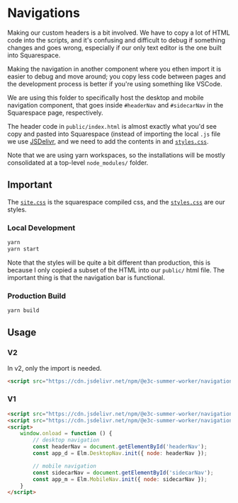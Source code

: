 # Navigations

Making our custom headers is a bit involved. We have to copy a lot of HTML code
into the scripts, and it's confusing and difficult to debug if something changes
and goes wrong, especially if our only text editor is the one built into
Squarespace.

Making the navigation in another component where you ethen import it is easier to debug and move around;
you copy less code between pages and the development process is better if you're
using something like VSCode.

We are using this folder to specifically host the desktop and mobile navigation component,
that goes inside `#headerNav` and `#sidecarNav` in the Squarespace page, respectively.

The header code in `public/index.html` is almost exactly what you'd see copy and
pasted into Squarespace (instead of importing the local `.js` file we use
[JSDelivr](https://www.jsdelivr.com/), and we need to add the contents in and [`styles.css`](./public/styles.css).

Note that we are using yarn workspaces, so the installations will be mostly consolidated at a top-level `node_modules/` folder.

## Important

The [`site.css`](./public/site.css) is the squarespace compiled css, and the [`styles.css`](./public/styles.css) are our styles.

### Local Development

```bash
yarn
yarn start
```

Note that the styles will be quite a bit different than production, this is because I only copied a subset of the HTML into our `public/` html file. The important thing is that the navigation bar is functional.

### Production Build

```bash
yarn build
```

## Usage

### V2

In v2, only the import is needed.

```html
<script src="https://cdn.jsdelivr.net/npm/@e3c-summer-worker/navigation@2/build/navigation.js"></script>
```

### V1

```html
<script src="https://cdn.jsdelivr.net/npm/@e3c-summer-worker/navigation@1/build/mobilenav-elm.js"></script>
<script src="https://cdn.jsdelivr.net/npm/@e3c-summer-worker/navigation@1/build/desktopnav-elm.js"></script>
<script>
    window.onload = function () {
        // desktop navigation
        const headerNav = document.getElementById('headerNav');
        const app_d = Elm.DesktopNav.init({ node: headerNav });

        // mobile navigation
        const sidecarNav = document.getElementById('sidecarNav');
        const app_m = Elm.MobileNav.init({ node: sidecarNav });
    }
</script>
```